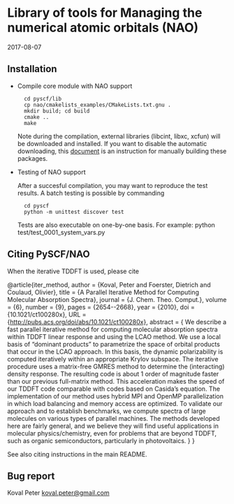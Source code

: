 Library of tools for Managing the numerical atomic orbitals (NAO)
===============================================

2017-08-07

Installation
------------

* Compile core module with NAO support

        cd pyscf/lib
        cp nao/cmakelists_examples/CMakeLists.txt.gnu .        
        mkdir build; cd build
        cmake ..        
        make

  Note during the compilation, external libraries (libcint, libxc, xcfun) will
  be downloaded and installed.  If you want to disable the automatic
  downloading, this [document](http://sunqm.github.io/pyscf/install.html#installation-without-network)
  is an instruction for manually building these packages.

* Testing of NAO support 

  After a succesful compilation, you may want to reproduce the test results. 
  A batch testing is possible by commanding

        cd pyscf
        python -m unittest discover test

  Tests are also executable on one-by-one basis.
  For example:
        python test/test_0001_system_vars.py

Citing PySCF/NAO
------------

When the iterative TDDFT is used, please cite

@article{iter_method,
author = {Koval, Peter and Foerster, Dietrich and Coulaud, Olivier},
title = {A Parallel Iterative Method for Computing Molecular Absorption Spectra},
journal = {J. Chem. Theo. Comput.},
volume = {6},
number = {9},
pages = {2654--2668},
year = {2010},
doi = {10.1021/ct100280x},
URL = {http://pubs.acs.org/doi/abs/10.1021/ct100280x},
abstract = { We describe a fast parallel iterative method for computing molecular 
absorption spectra within TDDFT linear response and using the LCAO method. We use a 
local basis of “dominant products” to parametrize the space of orbital products that 
occur in the LCAO approach. In this basis, the dynamic polarizability is computed 
iteratively within an appropriate Krylov subspace. The iterative procedure uses a 
matrix-free GMRES method to determine the (interacting) density response. The 
resulting code is about 1 order of magnitude faster than our previous full-matrix 
method. This acceleration makes the speed of our TDDFT code comparable with codes 
based on Casida’s equation. The implementation of our method uses hybrid MPI and 
OpenMP parallelization in which load balancing and memory access are optimized. 
To validate our approach and to establish benchmarks, we compute spectra of 
large molecules on various types of parallel machines. The methods developed 
here are fairly general, and we believe they will find useful applications in 
molecular physics/chemistry, even for problems that are beyond TDDFT, such as 
organic semiconductors, particularly in photovoltaics. }
}

See also citing instructions in the main README.

Bug report
----------
Koval Peter <koval.peter@gmail.com>

